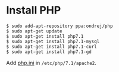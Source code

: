 # Install PHP

```
$ sudo add-apt-repository ppa:ondrej/php
$ sudo apt-get update
$ sudo apt-get install php7.1
$ sudo apt-get install php7.1-mysql
$ sudo apt-get install php7.1-curl
$ sudo apt-get install php7.1-gd
```

Add [php.ini](conf/php.ini) in `/etc/php/7.1/apache2`.
